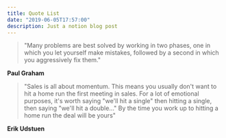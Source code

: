 ```yaml
---
title: Quote List
date: "2019-06-05T17:57:00"
description: Just a notion blog post
---
```


> "Many problems are best solved by working in two phases, one in which you let yourself make mistakes, followed by a second in which you aggressively fix them."

__Paul Graham__

> "Sales is all about momentum. This means you usually don't want to hit a home run the first meeting in sales. For a lot of emotional purposes, it's worth saying "we'll hit a single" then hitting a single, then saying "we'll hit a double..." By the time you work up to hitting a home run the deal will be yours"

__Erik Udstuen__



